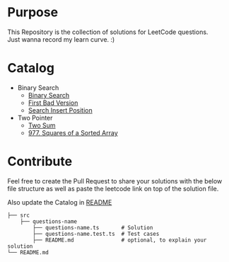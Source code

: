 # Purpose

This Repository is the collection of solutions for LeetCode questions.  
Just wanna record my learn curve. :)

# Catalog

- Binary Search
  - [Binary Search](src/binary-search/binary-search.ts)
  - [First Bad Version](src/first-bad-version/first-bad-version.ts)
  - [Search Insert Position](src/search-insert-position/search-insert-position.ts)
- Two Pointer
  - [Two Sum](src/two-sum/two-sum.ts)
  - [977. Squares of a Sorted Array](src/squares-sorted-array/squares-sorted-array.ts)

# Contribute

Feel free to create the Pull Request to share your solutions with the below file structure as well as paste the leetcode link on top of the solution file.

Also update the Catalog in [README](README.md)

```
├── src
    ├── questions-name
        ├── questions-name.ts       # Solution
        ├── questions-name.test.ts  # Test cases
        ├── README.md               # optional, to explain your solution
└── README.md
```
